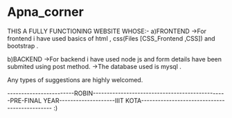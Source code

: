 # Apna_corner

THIS A FULLY FUNCTIONING WEBSITE WHOSE:-
a)FRONTEND
  ->For frontend i have used  basics of html , css(Files [CSS_Frontend ,CSS]) and bootstrap .
  
b)BACKEND
  ->For backend i have used node js and form details have been submited using post method.
  ->The database used is mysql .
  
 
 Any types of suggestions are highly welcomed.
 
 
 ------------------------ROBIN------------------------------------------------PRE-FINAL YEAR--------------------IIIT KOTA---------------------------------------------- :)
